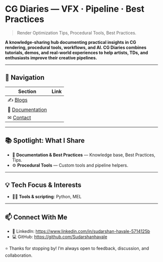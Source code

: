 # CG Diaries — VFX · Pipeline · Best Practices

> Render Optimization Tips, Procedural Tools, Best Practices.

**A knowledge-sharing hub documenting practical insights in CG rendering, procedural tools, workflows, and AI. CG Diaries combines tutorials, demos, and real-world experiences to help artists, TDs, and enthusiasts improve their creative pipelines.**

---

## 🔗 Navigation

| Section                            | Link |
|------------------------------------|------|
| ✍️ [Blogs]()         | 
| 📑 [Documentation](/docs/index.md) | 
| ✉ [Contact](/contact.md)           |
---

## 📚 Spotlight: What I Share

- 📑 **Documentation & Best Practices** — Knowledge base, Best Practices, Tips.
- ⚙ **Procedural Tools** — Custom tools and pipeline helpers.
---

## 💡 Tech Focus & Interests

- 👨‍💻 **Tools & scripting**: Python, MEL

---

## 📫 Connect With Me

- 💼 LinkedIn: https://www.linkedin.com/in/sudarshan-havale-5714125b
- 💻 GitHub: https://github.com/Sudarshanhavale

⭐ Thanks for stopping by! I’m always open to feedback, discussion, and collaboration.
